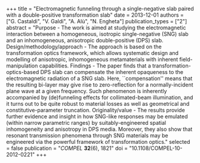 +++
title = "Electromagnetic funneling through a single-negative slab paired with a double-positive transformation slab"
date = 2013-12-01
authors = ["G. Castaldi", "V. Galdi", "A. Alù", "N. Engheta"]
publication_types = ["2"]
abstract = "Purpose - The work is aimed at studying the electromagnetic interaction between a homogeneous, isotropic single-negative (SNG) slab and an inhomogeneous, anisotropic double-positive (DPS) slab. Design/methodology/approach - The approach is based on the transformation optics framework, which allows systematic design and modelling of anisotropic, inhomogeneous metamaterials with inherent field-manipulation capabilities. Findings - The paper finds that a transformation-optics-based DPS slab can compensate the inherent opaqueness to the electromagnetic radiation of a SNG slab. Here, ``compensation'' means that the resulting bi-layer may give rise to zero-reflection for a normally-incident plane wave at a given frequency. Such phenomenon is inherently accompanied by (de)funneling effects for collimated-beam illumination, and it turns out to be quite robust to material losses as well as geometrical and constitutive-parameter truncation. Originality/value - The results provide further evidence and insight in how SNG-like responses may be emulated (within narrow parametric ranges) by suitably-engineered spatial inhomogeneity and anisotropy in DPS media. Moreover, they also show that resonant transmission phenomena through SNG materials may be engineered via the powerful framework of transformation optics."
selected = false
publication = "*COMPEL* **32**(6), 1821"
doi = "10.1108/COMPEL-10-2012-0221"
+++
